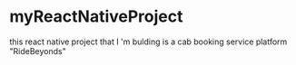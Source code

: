 # myReactNativeProject
this react native project that I 'm bulding is a cab booking service platform "RideBeyonds" 
